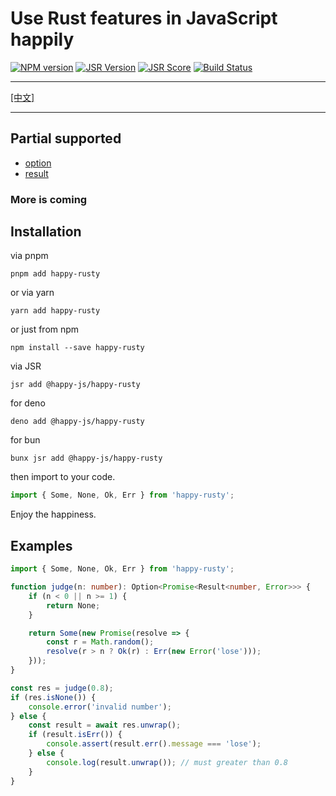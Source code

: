 # Use Rust features in JavaScript happily

[![NPM version](http://img.shields.io/npm/v/happy-rusty.svg)](https://npmjs.org/package/happy-rusty)
[![JSR Version](https://jsr.io/badges/@happy-js/happy-rusty)](https://jsr.io/@happy-js/happy-rusty)
[![JSR Score](https://jsr.io/badges/@happy-js/happy-rusty/score)](https://jsr.io/@happy-js/happy-rusty/score)
[![Build Status](https://github.com/jiangjie/happy-rusty/actions/workflows/test.yml/badge.svg)](https://github.com/jiangjie/happy-rusty/actions/workflows/test.yml)

---

<a href="README.cn.md">[中文]</a>

---

## Partial supported

* [option](https://doc.rust-lang.org/core/option/index.html)
* [result](https://doc.rust-lang.org/core/result/index.html)

### More is coming

## Installation

via pnpm
```
pnpm add happy-rusty
```

or via yarn
```
yarn add happy-rusty
```

or just from npm
```
npm install --save happy-rusty
```

via JSR
```
jsr add @happy-js/happy-rusty
```

for deno
```
deno add @happy-js/happy-rusty
```

for bun
```
bunx jsr add @happy-js/happy-rusty
```

then import to your code.
```ts
import { Some, None, Ok, Err } from 'happy-rusty';
```

Enjoy the happiness.

## Examples

```ts
import { Some, None, Ok, Err } from 'happy-rusty';

function judge(n: number): Option<Promise<Result<number, Error>>> {
    if (n < 0 || n >= 1) {
        return None;
    }

    return Some(new Promise(resolve => {
        const r = Math.random();
        resolve(r > n ? Ok(r) : Err(new Error('lose')));
    }));
}

const res = judge(0.8);
if (res.isNone()) {
    console.error('invalid number');
} else {
    const result = await res.unwrap();
    if (result.isErr()) {
        console.assert(result.err().message === 'lose');
    } else {
        console.log(result.unwrap()); // must greater than 0.8
    }
}
```